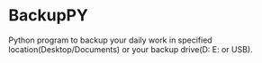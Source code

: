 # BackupPY
Python program to backup your daily work in specified location(Desktop/Documents) or your backup drive(D: E: or USB).
